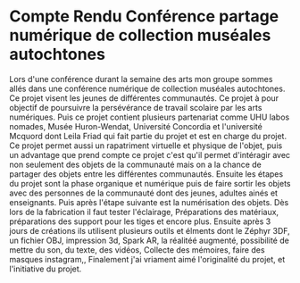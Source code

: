 # Compte Rendu Conférence partage numérique de collection muséales autochtones

Lors d'une conférence durant la semaine des arts mon groupe sommes allés dans une conférence numérique de collection muséales autochtones. Ce projet visent les jeunes de différentes communautés. Ce projet à pour objectif de poursuivre la persévérance de travail scolaire par les arts numériques. Puis ce projet contient plusieurs partenariat comme UHU labos nomades, Musée Huron-Wendat, Université Concordia et l'université Mcquord dont Leila Friad qui fait partie du projet et est en charge du projet. Ce projet permet aussi un rapatriment virtuelle et physique de l'objet, puis un advantage que prend compte ce projet c'est qu'il permet d'intéragir avec non seulement des objets de la communauté mais on a la chance de partager des objets entre les différentes communautés. Ensuite les étapes du projet sont la phase organique et numérique puis de faire sortir les objets avec des personnes de la communauté dont des jeunes, adultes ainés et enseignants. Puis après l'étape suivante est la numérisation des objets. Dès lors de la fabrication il faut tester l'éclairage, Préparations des matériaux, préparations des support pour les tiges et encore plus. Ensuite après 3 jours de créations ils utilisent plusieurs outils et élments dont le Zéphyr 3DF, un fichier OBJ, impression 3d, Spark AR, la réalitéé augmenté, possibilité de mettre du son, du texte, des vidéos, Collecte des mémoires, faire des masques instagram,, Finalement j'ai vriament aimé l'originalité du projet, et l'initiative du projet.

